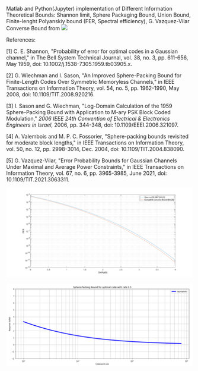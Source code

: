 Matlab and Python(Jupyter) implementation of Different Information Theoretical Bounds: Shannon limit, Sphere Packaging Bound, Union Bound, Finite-lenght Polyanskiy bound (FER, Spectral efficiency), G. Vazquez-Vilar Converse Bound from ![](https://github.com/BigBluBruin/Finite_Length_Converse_Bounds)



References:

[1] C. E. Shannon, "Probability of error for optimal codes in a Gaussian channel," in The Bell System Technical Journal, vol. 38, no. 3, pp. 611-656, May 1959, doi: 10.1002/j.1538-7305.1959.tb03905.x.

[2] G. Wiechman and I. Sason, "An Improved Sphere-Packing Bound for Finite-Length Codes Over Symmetric Memoryless Channels," in IEEE Transactions on Information Theory, vol. 54, no. 5, pp. 1962-1990, May 2008, doi: 10.1109/TIT.2008.920216.

[3] I. Sason and G. Wiechman, "Log-Domain Calculation of the 1959 Sphere-Packing Bound with Application to M-ary PSK Block Coded Modulation," *2006 IEEE 24th Convention of Electrical & Electronics Engineers in Israel*, 2006, pp. 344-348, doi: 10.1109/EEEI.2006.321097. 

[4] A. Valembois and M. P. C. Fossorier, "Sphere-packing bounds  revisited for moderate block lengths," in IEEE Transactions  on Information Theory, vol. 50, no. 12, pp. 2998-3014, Dec.   2004, doi: 10.1109/TIT.2004.838090.

[5] G. Vazquez-Vilar, "Error Probability Bounds for Gaussian Channels Under Maximal and Average Power Constraints," in IEEE Transactions on Information Theory, vol. 67, no. 6, pp. 3965-3985, June 2021, doi: 10.1109/TIT.2021.3063311.


![alt text](https://github.com/Lcrypto/Shannon-and-Polyanskiy-bound/blob/master/ConverseBound.png)


![alt text](https://github.com/Lcrypto/Shannon-and-Polyanskiy-bound/blob/master/SPB_half_rate.png)
